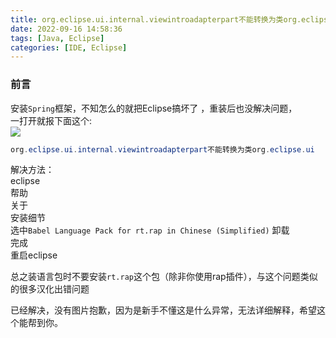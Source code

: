 ```yaml
---
title: org.eclipse.ui.internal.viewintroadapterpart不能转换为类org.eclipse.ui解决方法
date: 2022-09-16 14:58:36
tags: [Java, Eclipse]
categories: [IDE, Eclipse]
---
```


### 前言

安装`Spring`框架，不知怎么的就把Eclipse搞坏了 ，重装后也没解决问题，  
一打开就报下面这个:  
![](https://s2.loli.net/2023/07/09/3vr57Ubpy6usHCN.png)

```java
org.eclipse.ui.internal.viewintroadapterpart不能转换为类org.eclipse.ui
```

解决方法：  
eclipse  
帮助  
关于  
安装细节  
选中` Babel Language Pack for rt.rap in Chinese (Simplified) `
卸载  
完成  
重启eclipse

总之装语言包时不要安装`rt.rap`这个包（除非你使用rap插件），与这个问题类似的很多汉化出错问题

已经解决，没有图片抱歉，因为是新手不懂这是什么异常，无法详细解释，希望这个能帮到你。
